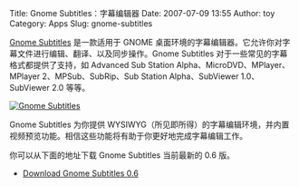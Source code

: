 Title: Gnome Subtitles：字幕编辑器
Date: 2007-07-09 13:55
Author: toy
Category: Apps
Slug: gnome-subtitles

[Gnome Subtitles](http://gnome-subtitles.sourceforge.net/) 是一款适用于
GNOME
桌面环境的字幕编辑器。它允许你对字幕文件进行编辑、翻译、以及同步操作。Gnome
Subtitles 对于一些常见的字幕格式都提供了支持，如 Advanced Sub Station
Alpha、MicroDVD、MPlayer、MPlayer 2、MPSub、SubRip、Sub Station
Alpha、SubViewer 1.0、SubViewer 2.0 等等。

[![Gnome
Subtitles](http://i.linuxtoy.org/i/2007/07/gnome-subtitles_s.png)](http://i.linuxtoy.org/i/2007/07/gnome-subtitles.png)

Gnome Subtitles 为你提供
WYSIWYG（所见即所得）的字幕编辑环境，并内置视频预览功能。相信这些功能将有助于你更好地完成字幕编辑工作。

你可以从下面的地址下载 Gnome Subtitles 当前最新的 0.6 版。

- [Download Gnome Subtitles
0.6](http://gnome-subtitles.sourceforge.net/download)
